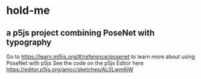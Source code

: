 # hold-me
## a p5js project combining PoseNet with typography

Go to https://learn.ml5js.org/#/reference/posenet to learn more about using PoseNet with p5js
See the code on the p5js Editor here https://editor.p5js.org/amcc/sketches/AL0Lwm6jW
